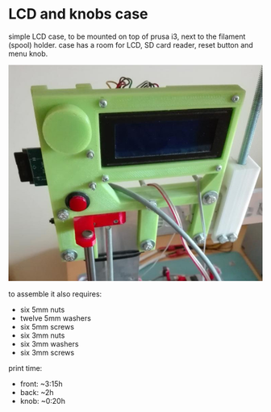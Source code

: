 LCD and knobs case
===

simple LCD case, to be mounted on top of prusa i3, next to the filament (spool) holder.
case has a room for LCD, SD card reader, reset button and menu knob.

![LCD case mounted on the device](.pic/lcd_case.jpg)

to assemble it also requires:

 - six 5mm nuts
 - twelve 5mm washers
 - six 5mm screws
 - six 3mm nuts
 - six 3mm washers
 - six 3mm screws

print time:

 - front: ~3:15h
 - back:  ~2h
 - knob:  ~0:20h

